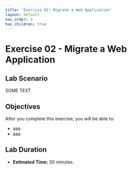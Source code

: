 ```yaml
---
title: 'Exercise 02: Migrate a Web Application'
layout: default
nav_order: 4
has_children: true
---
```


# Exercise 02 - Migrate a Web Application

## Lab Scenario

SOME TEXT

## Objectives

After you complete this exercise, you will be able to:

* aaa
* aaa

## Lab Duration

* **Estimated Time:** 30 minutes.
